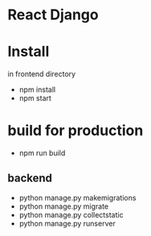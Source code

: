 # React Django

# Install
in frontend directory
* npm install
* npm start

# build for production
* npm run build

## backend
* python manage.py makemigrations
* python manage.py migrate
* python manage.py collectstatic
* python manage.py runserver

